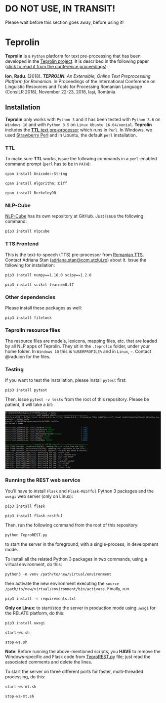# DO NOT USE, IN TRANSIT!
Please wait before this section goes away, before using it!

# Teprolin
**Teprolin** is a `Python` platform for text pre-processing that has been developed in the [Teprolin project](http://www.racai.ro/p/reterom/).
It is described in the following paper ([click to read it from the conference proceedings](https://profs.info.uaic.ro/~consilr/wp-content/uploads/2019/06/volum-ConsILR-2018-1.pdf)):

**Ion**, **Radu**. (2018). _**TEPROLIN**: An Extensible, Online Text Preprocessing Platform for Romanian_. In Proceedings of the International Conference on Linguistic Resources and Tools for Processing Romanian Language (ConsILR 2018), November 22-23, 2018, Iași, România.

## Installation
**Teprolin** only works with `Python 3` and it has been tested with `Python 3.6` on `Windows 10` and with `Python 3.5` on `Linux Ubuntu 16.04/xenial`. **Teprolin** includes the [**TTL** text pre-processor](http://www.racai.ro/media/WSD.pdf) which runs in `Perl`. In Windows, we used [Strawberry Perl](http://strawberryperl.com/) and in Ubuntu, the default `perl` installation.

### TTL
To make sure **TTL** works, issue the following commands in a `perl`-enabled command prompt (`perl` has to be in `PATH`):

`cpan install Unicode::String`

`cpan install Algorithm::Diff`

`cpan install BerkeleyDB`

### NLP-Cube
[NLP-Cube](https://github.com/adobe/NLP-Cube) has its own repository at GitHub. Just issue the following command:

`pip3 install nlpcube`

### TTS Frontend
This is the text-to-speech (TTS) pre-processor from [Romanian TTS](http://romaniantts.com/).
Contact Adriana Stan (adriana.stan@com.utcluj.ro) about it. Issue the following for installation:

`pip3 install numpy==1.16.0 scipy==1.2.0`

`pip3 install scikit-learn==0.17`

### Other dependencies
Please install these packages as well:

`pip3 install filelock`

### Teprolin resource files
The resource files are models, lexicons, mapping files, etc. that are loaded by all NLP apps of Teprolin.
They sit in the `.teprolin` folder, under your home folder.
In `Windows 10` this is `%USERPROFILE%` and in `Linux`, `~`. Contact @raduion for the files.

### Testing
If you want to test the installation, please install `pytest` first:

`pip3 install pytest`

Then, issue `pytest -v tests` from the root of this repository.
Please be patient, it will take a bit:

![](images/teprolin-testing.png)

### Running the REST web service
You'll have to install `Flask` and `Flask-RESTful` Python 3 packages and the `uwsgi` web server (only on Linux):

`pip3 install flask`

`pip3 install flask-restful`

Then, run the following command from the root of this repository:

`python TeproREST.py`

to start the server in the foreground, with a single-process, in development mode.

To install all the related Python 3 packages in two commands, using a virtual environment, do this:

`python3 -m venv /path/to/new/virtual/environment`

then activate the new environment executing the `source /path/to/new/virtual/environment/bin/activate`. Finally, run

`pip3 install -r requirements.txt`

**Only on Linux**: to start/stop the server in production mode using `uwsgi` for the RELATE platform, do this:

`pip3 install uwsgi`

`start-ws.sh`

`stop-ws.sh`

**Note**: Before running the above-mentioned scripts, you **HAVE** to remove the Windows-specific and Flask code from
[TeproREST.py](TeproREST.py) file; just read the associated comments and delete the lines.

To start the server on three different ports for faster, multi-threaded processing, do this:

`start-ws-mt.sh`

`stop-ws-mt.sh`
